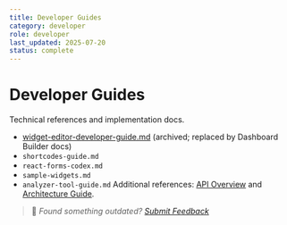 ```yaml
---
title: Developer Guides
category: developer
role: developer
last_updated: 2025-07-20
status: complete
---
```


# Developer Guides

Technical references and implementation docs.

- [widget-editor-developer-guide.md](../archive/widget-editor-developer-guide.md) (archived; replaced by Dashboard Builder docs)
- `shortcodes-guide.md`
- `react-forms-codex.md`
- `sample-widgets.md`
- `analyzer-tool-guide.md`
Additional references: [API Overview](../api/README.md) and [Architecture Guide](../architecture/dev-structure.md).

> 💬 *Found something outdated? [Submit Feedback](../feedback.md)*
